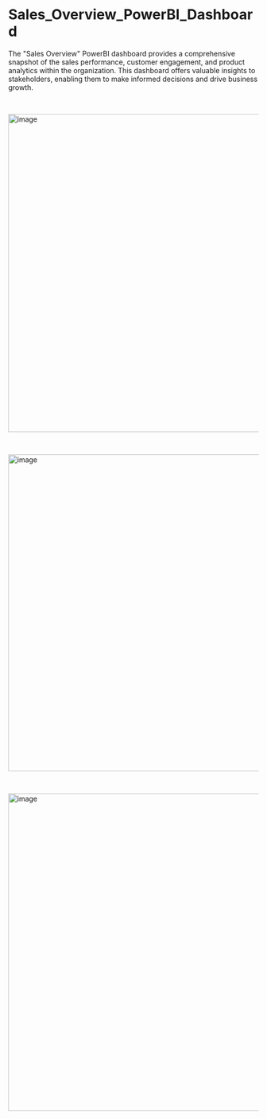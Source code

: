 # Sales_Overview_PowerBI_Dashboard
The "Sales Overview" PowerBI dashboard provides a comprehensive snapshot of the sales performance, customer engagement, and product analytics within the organization. This dashboard offers valuable insights to stakeholders, enabling them to make informed decisions and drive business growth.

&nbsp;&nbsp;

<img width="640" alt="image" src="https://github.com/ChakshuM/Sales_Overview_PowerBI_Dashboard/assets/50142921/695e7ae2-cca2-4d94-9a7f-a6bf35a7c685">

&nbsp;&nbsp;

<img width="637" alt="image" src="https://github.com/ChakshuM/Sales_Overview_PowerBI_Dashboard/assets/50142921/6a0a781e-0838-48ef-8204-f15742422380">

&nbsp;&nbsp;

<img width="639" alt="image" src="https://github.com/ChakshuM/Sales_Overview_PowerBI_Dashboard/assets/50142921/9d4319c5-bac3-449c-89fd-8536a436abce">
